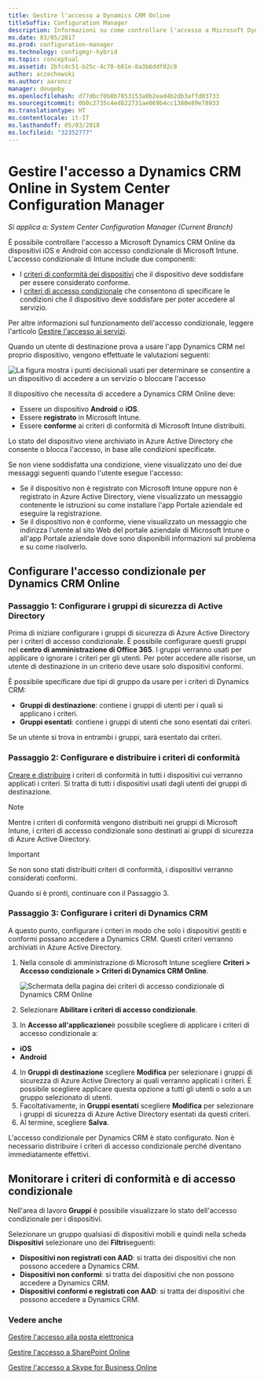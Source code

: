 ```yaml
---
title: Gestire l'accesso a Dynamics CRM Online
titleSuffix: Configuration Manager
description: Informazioni su come controllare l'accesso a Microsoft Dynamics CRM Online da dispositivi iOS e Android con accesso condizionale di Microsoft Intune.
ms.date: 03/05/2017
ms.prod: configuration-manager
ms.technology: configmgr-hybrid
ms.topic: conceptual
ms.assetid: 2bfc4c51-b25c-4c70-b81e-8a3b6ddf02c8
author: aczechowski
ms.author: aaroncz
manager: dougeby
ms.openlocfilehash: d77dbcf0b8b7853153a0b2ead4b2db3affd03733
ms.sourcegitcommit: 0b0c2735c4ed822731ae069b4cc1380e89e78933
ms.translationtype: HT
ms.contentlocale: it-IT
ms.lasthandoff: 05/03/2018
ms.locfileid: "32352777"
---
```

# <a name="manage-dynamics-crm-online-access-in-system-center-configuration-manager"></a>Gestire l'accesso a Dynamics CRM Online in System Center Configuration Manager

*Si applica a: System Center Configuration Manager (Current Branch)*

È possibile controllare l'accesso a Microsoft Dynamics CRM Online da dispositivi iOS e Android con accesso condizionale di Microsoft Intune.  L'accesso condizionale di Intune include due componenti:
* I [criteri di conformità dei dispositivi](../../protect/deploy-use/device-compliance-policies.md) che il dispositivo deve soddisfare per essere considerato conforme.
* I [criteri di accesso condizionale](../../protect/deploy-use/manage-access-to-services.md) che consentono di specificare le condizioni che il dispositivo deve soddisfare per poter accedere al servizio.

Per altre informazioni sul funzionamento dell'accesso condizionale, leggere l'articolo [Gestire l'accesso ai servizi](../../protect/deploy-use/manage-access-to-services.md).


Quando un utente di destinazione prova a usare l'app Dynamics CRM nel proprio dispositivo, vengono effettuate le valutazioni seguenti:

![La figura mostra i punti decisionali usati per determinare se consentire a un dispositivo di accedere a un servizio o bloccare l'accesso](media/mdm-ca-dynamics-crm-flow-diagram.png)

Il dispositivo che necessita di accedere a Dynamics CRM Online deve:
* Essere un dispositivo **Android** o **iOS**.
* Essere **registrato** in Microsoft Intune.
* Essere **conforme** ai criteri di conformità di Microsoft Intune distribuiti.

Lo stato del dispositivo viene archiviato in Azure Active Directory che consente o blocca l'accesso, in base alle condizioni specificate.

Se non viene soddisfatta una condizione, viene visualizzato uno dei due messaggi seguenti quando l'utente esegue l'accesso:
* Se il dispositivo non è registrato con Microsoft Intune oppure non è registrato in Azure Active Directory, viene visualizzato un messaggio contenente le istruzioni su come installare l'app Portale aziendale ed eseguire la registrazione.
* Se il dispositivo non è conforme, viene visualizzato un messaggio che indirizza l'utente al sito Web del portale aziendale di Microsoft Intune o all'app Portale aziendale dove sono disponibili informazioni sul problema e su come risolverlo.

## <a name="configure-conditional-access-for-dynamics-crm-online"></a>Configurare l'accesso condizionale per Dynamics CRM Online  
### <a name="step-1-configure-active-directory-security-groups"></a>Passaggio 1: Configurare i gruppi di sicurezza di Active Directory

Prima di iniziare configurare i gruppi di sicurezza di Azure Active Directory per i criteri di accesso condizionale. È possibile configurare questi gruppi nel **centro di amministrazione di Office 365**. I gruppi verranno usati per applicare o ignorare i criteri per gli utenti. Per poter accedere alle risorse, un utente di destinazione in un criterio deve usare solo dispositivi conformi.

È possibile specificare due tipi di gruppo da usare per i criteri di Dynamics CRM:
* **Gruppi di destinazione**: contiene i gruppi di utenti per i quali si applicano i criteri.
* **Gruppi esentati**: contiene i gruppi di utenti che sono esentati dai criteri.

Se un utente si trova in entrambi i gruppi, sarà esentato dai criteri.

### <a name="step-2-configure-and-deploy-a-compliance-policy"></a>Passaggio 2: Configurare e distribuire i criteri di conformità
[Creare e distribuire](../../protect/deploy-use/device-compliance-policies.md) i criteri di conformità in tutti i dispositivi cui verranno applicati i criteri. Si tratta di tutti i dispositivi usati dagli utenti dei gruppi di destinazione.

> [!NOTE]
> Mentre i criteri di conformità vengono distribuiti nei gruppi di Microsoft Intune, i criteri di accesso condizionale sono destinati ai gruppi di sicurezza di Azure Active Directory.

> [!IMPORTANT]
> Se non sono stati distribuiti criteri di conformità, i dispositivi verranno considerati conformi.

Quando si è pronti, continuare con il Passaggio 3.
### <a name="step-3-configure-the-dynamics-crm-policy"></a>Passaggio 3: Configurare i criteri di Dynamics CRM
A questo punto, configurare i criteri in modo che solo i dispositivi gestiti e conformi possano accedere a Dynamics CRM. Questi criteri verranno archiviati in Azure Active Directory.

1.  Nella console di amministrazione di Microsoft Intune scegliere **Criteri > Accesso condizionale > Criteri di Dynamics CRM Online**.

     ![Schermata della pagina dei criteri di accesso condizionale di Dynamics CRM Online](media/mdm-ca-dynamics-crm-policy-configuration.png)

2.  Selezionare **Abilitare i criteri di accesso condizionale**.
3.  In **Accesso all'applicazione**è possibile scegliere di applicare i criteri di accesso condizionale a:
  * **iOS**
  * **Android**
4.  In **Gruppi di destinazione** scegliere **Modifica** per selezionare i gruppi di sicurezza di Azure Active Directory ai quali verranno applicati i criteri. È possibile scegliere applicare questa opzione a tutti gli utenti o solo a un gruppo selezionato di utenti.
5.  Facoltativamente, in **Gruppi esentati** scegliere **Modifica** per selezionare i gruppi di sicurezza di Azure Active Directory esentati da questi criteri.
6.  Al termine, scegliere **Salva**.

L'accesso condizionale per Dynamics CRM è stato configurato. Non è necessario distribuire i criteri di accesso condizionale perché diventano immediatamente effettivi.
##  <a name="monitor-the-compliance-and-conditional-access-policies"></a>Monitorare i criteri di conformità e di accesso condizionale

Nell'area di lavoro **Gruppi** è possibile visualizzare lo stato dell'accesso condizionale per i dispositivi.

Selezionare un gruppo qualsiasi di dispositivi mobili e quindi nella scheda **Dispositivi** selezionare uno dei **Filtri**seguenti:
* **Dispositivi non registrati con AAD**: si tratta dei dispositivi che non possono accedere a Dynamics CRM.
* **Dispositivi non conformi**: si tratta dei dispositivi che non possono accedere a Dynamics CRM.
* **Dispositivi conformi e registrati con AAD**: si tratta dei dispositivi che possono accedere a Dynamics CRM.

###  <a name="see-also"></a>Vedere anche
[Gestire l'accesso alla posta elettronica](../../protect/deploy-use/manage-email-access.md)

[Gestire l'accesso a SharePoint Online](../../protect/deploy-use/manage-sharepoint-online-access.md)

[Gestire l'accesso a Skype for Business Online](../../protect/deploy-use/manage-skype-for-business-online-access.md)
